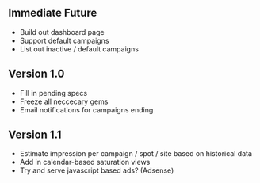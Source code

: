 ## Immediate Future

* Build out dashboard page
* Support default campaigns
* List out inactive / default campaigns

## Version 1.0

* Fill in pending specs
* Freeze all neccecary gems
* Email notifications for campaigns ending

## Version 1.1

* Estimate impression per campaign / spot / site based on historical data
* Add in calendar-based saturation views
* Try and serve javascript based ads? (Adsense)